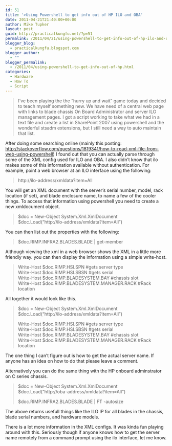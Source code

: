 ```yaml
---
id: 51
title: '>Using Powershell to get info out of HP ILO and OBA'
date: 2011-04-21T21:40:00+00:00
author: Mike Tupker
layout: post
guid: http://practicalkungfu.net/?p=51
permalink: /2011/04/21/using-powershell-to-get-info-out-of-hp-ilo-and-oba/
blogger_blog:
  - practicalkungfu.blogspot.com
blogger_author:
  - ""
blogger_permalink:
  - /2011/04/using-powershell-to-get-info-out-of-hp.html
categories:
  - Hardware
  - How To
  - Script
---
```

>I&#8217;ve been playing the the &#8220;hurry up and wait&#8221; game today and decided to teach myself something new. We have need of a central web page with links to blade chassis On Board Administrator and server ILO management pages. I got a script working to take what we had in a text file and create a list in SharePoint 2007 using powershell and the wonderful stsadm extensions, but I still need a way to auto maintain that list.

After doing some searching online (mainly this posting: <http://stackoverflow.com/questions/1819341/how-to-read-xml-file-from-web-using-powershell>) I found out that you can actually parse through some of the XML config used for ILO and OBA. I also didn&#8217;t know that ilo makes some of this information available without authentication. For example, point a web browser at an ILO interface using the following:

> http://ilo-address/xmldata?item=All

You will get an XML document with the server&#8217;s serial number, model, rack location (if set), and blade enclosure name, to name a few of the cooler things. To access that information using powershell you need to create a new xmldocument object.

> $doc = New-Object System.Xml.XmlDocument  
> $doc.Load(&#8220;http://ilo-address/xmldata?item=All&#8221;)

You can then list out the properties with the following:

> $doc.RIMP.INFRA2.BLADES.BLADE | get-member

Although viewing the xml in a web browser shows the XML in a little more friendly way. you can then display the information using a simple write-host.

> Write-Host $doc.RIMP.HSI.SPN #gets server type  
> Write-Host $doc.RIMP.HSI.SBSN #gets serial  
> Write-Host $doc.RIMP.BLADESYSTEM.BAY #chassis slot  
> Write-Host $doc.RIMP.BLADESYSTEM.MANAGER.RACK #Rack location

All together it would look like this.

> $doc = New-Object System.Xml.XmlDocument  
> $doc.Load(&#8220;http://ilo-address/xmldata?item=All&#8221;)
> 
> Write-Host $doc.RIMP.HSI.SPN #gets server type  
> Write-Host $doc.RIMP.HSI.SBSN #gets serial  
> Write-Host $doc.RIMP.BLADESYSTEM.BAY #chassis slot  
> Write-Host $doc.RIMP.BLADESYSTEM.MANAGER.RACK #Rack location

The one thing I can&#8217;t figure out is how to get the actual server name. If anyone has an idea on how to do that please leave a comment.

Alternatively you can do the same thing with the HP onboard adminstrator on C series chassis.

> $doc = New-Object System.Xml.XmlDocument  
> $doc.Load(&#8220;http://oba-address/xmldata?item=All&#8221;)
> 
> $doc.RIMP.INFRA2.BLADES.BLADE | FT -autosize

The above returns usefull things like the ILO IP for all blades in the chassis, blade serial numbers, and hardware models.

There is a lot more information in the XML configs. It was kinda fun playing around with this. Seriously though if anyone knows how to get the server name remotely from a command prompt using the ilo interface, let me know.